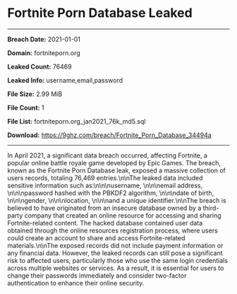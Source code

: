 # Fortnite Porn Database Leaked

------------
**Breach Date:** 2021-01-01

**Domain:** fortniteporn.org

**Leaked Count:** 76469

**Leaked Info:** username,email,password

**File Size:** 2.99 MiB

**File Count:** 1

**File List:** fortniteporn.org_jan2021_76k_md5.sql

**Download:** https://9ghz.com/breach/Fortnite_Porn_Database_34494a

------------
In April 2021, a significant data breach occurred, affecting Fortnite, a popular online battle royale game developed by Epic Games. The breach, known as the Fortnite Porn Database leak, exposed a massive collection of users records, totaling 76,469 entries.\n\nThe leaked data included sensitive information such as:\n\n\nusername, \n\n\nemail address, \n\n\npassword hashed with the PBKDF2 algorithm, \n\n\ndate of birth, \n\n\ngender, \n\n\nlocation, \n\n\nand a unique identifier.\n\nThe breach is believed to have originated from an insecure database owned by a third-party company that created an online resource for accessing and sharing Fortnite-related content. The hacked database contained user data obtained through the online resources registration process, where users could create an account to share and access Fortnite-related materials.\n\nThe exposed records did not include payment information or any financial data. However, the leaked records can still pose a significant risk to affected users, particularly those who use the same login credentials across multiple websites or services. As a result, it is essential for users to change their passwords immediately and consider two-factor authentication to enhance their online security.
